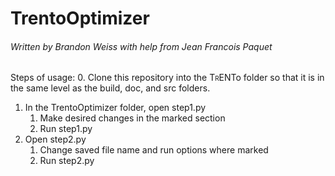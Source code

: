 # TrentoOptimizer
###### Written by Brandon Weiss with help from Jean Francois Paquet

Steps of usage:
0. Clone this repository into the T<font size = 1>R</font>ENTo folder so that it is in the same level as the build, doc, and src folders. 
1. In the TrentoOptimizer folder, open step1.py
   1. Make desired changes in the marked section
   2. Run step1.py
2. Open step2.py
   1. Change saved file name and run options where marked
   2. Run step2.py